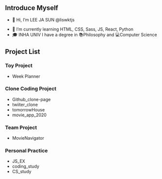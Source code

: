 ## Introduce Myself
- 👋 Hi, I’m LEE JA SUN  @liswktjs
<!--- 👀 I’m interested in web -->
- 🌱 I’m currently learning HTML, CSS, Sass, JS, React, Python
- 🎓 INHA UNIV I have a degree in 📚Philosophy and 💻Computer Science

## Project List

<h3>Toy Project</h3> 

* Week Planner 

<h3>Clone Coding Project</h3>

* Github_clone-page 
* twiiter_clone
* tomorrowHouse
* movie_app_2020 

<h3>Team Project</h3>

* MovieNavigator

<h3>Personal Practice</h3>

* JS_EX
* coding_study
* CS_study
<!--- 💞️ I’m looking to collaborate on ...
- 📫 How to reach me ...
-->
<!---
liswktjs/liswktjs is a ✨ special ✨ repository because its `README.md` (this file) appears on your GitHub profile.
You can click the Preview link to take a look at your changes.
--->
